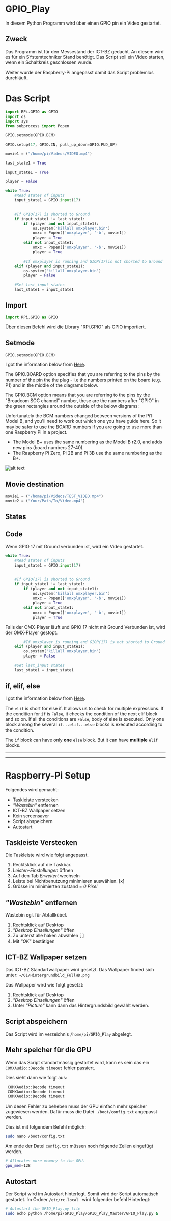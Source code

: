 # GPIO_Play
In diesem Python Programm wird über einen GPIO pin ein Video gestartet. 
## Zweck
Das Programm ist für den Messestand der ICT-BZ gedacht. An diesem wird es für ein SYstemtechniker Stand benötigt. 
Das Script soll ein Video starten, wenn ein Schaltkreis geschlossen wurde. 

Weiter wurde der Raspberry-Pi angepasst damit das Script problemlos durchläuft. 


# Das Script
```python
import RPi.GPIO as GPIO
import os
import sys
from subprocess import Popen

GPIO.setmode(GPIO.BCM)

GPIO.setup(17, GPIO.IN, pull_up_down=GPIO.PUD_UP)

movie1 = ("/home/pi/Videos/VIDEO.mp4")

last_state1 = True

input_state1 = True

player = False

while True:
    #Read states of inputs
    input_state1 = GPIO.input(17)
    

    #If GPIO(17) is shorted to Ground
    if input_state1 != last_state1:
        if (player and not input_state1):
            os.system('killall omxplayer.bin')
            omxc = Popen(['omxplayer', '-b', movie1])
            player = True
        elif not input_state1:
            omxc = Popen(['omxplayer', '-b', movie1])
            player = True

        #If omxplayer is running and GIOP(17)is not shorted to Ground
    elif (player and input_state1):
        os.system('killall omxplayer.bin')
        player = False

    #Set last_input states
    last_state1 = input_state1
```

## Import
```python
import RPi.GPIO as GPIO
```
Über diesen Befehl wird die Library "RPi.GPIO" als GPIO importiert. 
## Setmode
```python
GPIO.setmode(GPIO.BCM)
```
I got the information below from [Here](https://raspberrypi.stackexchange.com/questions/12966/what-is-the-difference-between-board-and-bcm-for-gpio-pin-numbering).

The GPIO.BOARD option specifies that you are referring to the pins by the number of the pin the the plug - i.e the numbers printed on the board (e.g. P1) and in the middle of the diagrams below.

The GPIO.BCM option means that you are referring to the pins by the "Broadcom SOC channel" number, these are the numbers after "GPIO" in the green rectangles around the outside of the below diagrams:

Unfortunately the BCM numbers changed between versions of the Pi1 Model B, and you'll need to work out which one you have guide here. So it may be safer to use the BOARD numbers if you are going to use more than one Raspberry Pi in a project.

- The Model B+ uses the same numbering as the Model B r2.0, and adds new pins (board numbers 27-40).
- The Raspberry Pi Zero, Pi 2B and Pi 3B use the same numbering as the B+.

![alt text][GPIO_Pins]

[GPIO_Pins]: https://hackster.imgix.net/uploads/attachments/218603/6sQiFTKXhZptFiGnPlsc.png "GPIO_Pins_Raspberry Pi3"
## Movie destination
```python
movie1 = ("/home/pi/Videos/TEST_VIDEO.mp4")
movie2 = ("Your/Path/To/Video.mp4")
```
## States

## Code
Wenn GPIO 17 mit Ground verbunden ist, wird ein Video gestartet.
```python
while True:
    #Read states of inputs
    input_state1 = GPIO.input(17)
    

    #If GPIO(17) is shorted to Ground
    if input_state1 != last_state1:
        if (player and not input_state1):
            os.system('killall omxplayer.bin')
            omxc = Popen(['omxplayer', '-b', movie1])
            player = True
        elif not input_state1:
            omxc = Popen(['omxplayer', '-b', movie1])
            player = True
```
Falls der OMX-Player läuft und GPIO 17 nicht mit Ground Verbunden ist, wird der OMX-Player gestopt. 
```python
        #If omxplayer is running and GIOP(17) is not shorted to Ground
    elif (player and input_state1):
        os.system('killall omxplayer.bin')
        player = False

    #Set last_input states
    last_state1 = input_state1
```

## if, elif, else
I got the information below from [Here](https://www.programiz.com/python-programming/if-elif-else).

The ``` elif ``` is short for else if. It allows us to check for multiple expressions. If the condition for ```if``` is ```False```, it checks the condition of the next elif block and so on.
If all the conditions are ```False```, body of else is executed.
Only one block among the several ```if...elif...else``` blocks is executed according to the condition.

The ```if``` block can have only __one__ ```else``` block. But it can have __multiple__ ```elif``` blocks.

___
---

# Raspberry-Pi Setup
Folgendes wird gemacht:
- Taskleiste verstecken
- _"Wastebin"_ entfernen 
- ICT-BZ Wallpaper setzen
- Kein screensaver
- Script abspeichern
- Autostart

## Taskleiste Verstecken
Die Taskleiste wird wie folgt angepasst. 

1. Recktsklick auf die Taskbar.
2. _Leisten-Einstellungen_ öffnen
3. Auf den Tab _Erweitert_ wechseln
4. Leiste bei Nichtbenutzung  minimieren auswählen. [x]
5. Grösse im minimierten zustand = _0 Pixel_

## _"Wastebin"_ entfernen 
Wastebin egl. für Abfallkübel.
1. Rechtsklick auf Desktop
2. _"Desktop Einsellungen"_ öffen
3. Zu unterst alle haken abwählen [ ]
4. Mit _"OK"_ bestätigen
## ICT-BZ Wallpaper setzen
Das ICT-BZ Standartwallpaper wird gesetzt. 
Das Wallpaper finded sich unter: ```~/01/Hintergrundbild_FullHD.png ```

Das Wallpaper wird wie folgt gesetzt:

1. Rechtsklick auf Desktop
2. _"Desktop Einsellungen"_ öffen
3. Unter _"Picture"_ kann dann das Hintergrundsbild gewählt werden. 
## Script abspeichern
Das Script wird im verzeichnis ```/home/pi/GPIO_Play``` abgelegt.
## Mehr speicher für die GPU
Wenn das Script standartmässig gestartet wird, kann es sein das ein ``` COMXAudio::Decode timeout``` fehler passiert. 

Dies sieht dann wie folgt aus:
```sh  COMXAudio::Decode timeout  
 COMXAudio::Decode timeout  
 COMXAudio::Decode timeout  
 COMXAudio::Decode timeout 
 ```

Um desen Fehler zu beheben muss der GPU einfach mehr speicher zugewiesen werden. Dafür muss die Datei ``` /boot/config.txt``` angepasst werden. 

Dies ist mit folgendem Befehl möglich: 
```sh
sudo nano /boot/config.txt
```

Am ende der Datei ```config.txt``` müssen noch folgende Zeilen eingefügt werden. 

``` sh
# Allocates more memory to the GPU.
gpu_mem=128
``` 
## Autostart
Der Script wird im Autostart hinterlegt. Somit wird der Script automatisch gestartet. 
Im Ordner ```/etc/rc.local ``` wird folgender befehl Hinterlegt:
```sh
# Autostart the GPIO_Play.py file
sudo echo python /home/pi/GPIO_Play/GPIO_Play_Master/GPIO_Play.py &
```
